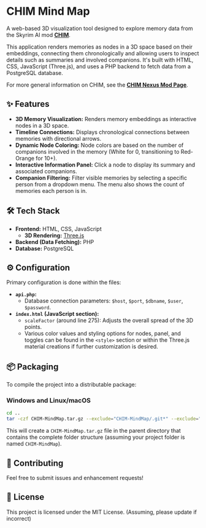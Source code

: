 # CHIM Mind Map 

A web-based 3D visualization tool designed to explore memory data from the Skyrim AI mod **[CHIM](https://www.nexusmods.com/skyrimspecialedition/mods/126330?tab=description)**.

This application renders memories as nodes in a 3D space based on their embeddings, connecting them chronologically and allowing users to inspect details such as summaries and involved companions. It's built with HTML, CSS, JavaScript (Three.js), and uses a PHP backend to fetch data from a PostgreSQL database.

For more general information on CHIM, see the **[CHIM Nexus Mod Page](https://www.nexusmods.com/skyrimspecialedition/mods/126330?tab=description)**.

## ✨ Features

- **3D Memory Visualization:** Renders memory embeddings as interactive nodes in a 3D space.
- **Timeline Connections:** Displays chronological connections between memories with directional arrows.
- **Dynamic Node Coloring:** Node colors are based on the number of companions involved in the memory (White for 0, transitioning to Red-Orange for 10+).
- **Interactive Information Panel:** Click a node to display its summary and associated companions.
- **Companion Filtering:** Filter visible memories by selecting a specific person from a dropdown menu. The menu also shows the count of memories each person is in.



## 🛠️ Tech Stack

- **Frontend:** HTML, CSS, JavaScript
    - **3D Rendering:** [Three.js](https://threejs.org/)
- **Backend (Data Fetching):** PHP
- **Database:** PostgreSQL

## ⚙️ Configuration

Primary configuration is done within the files:

-   **`api.php`:**
    -   Database connection parameters: `$host`, `$port`, `$dbname`, `$user`, `$password`.
-   **`index.html` (JavaScript section):**
    -   `scaleFactor` (around line 275): Adjusts the overall spread of the 3D points.
    -   Various color values and styling options for nodes, panel, and toggles can be found in the `<style>` section or within the Three.js material creations if further customization is desired.

## 📦 Packaging

To compile the project into a distributable package:

### Windows and Linux/macOS
```bash
cd ..
tar -czf CHIM-MindMap.tar.gz --exclude="CHIM-MindMap/.git*" --exclude="CHIM-MindMap/*.log" CHIM-MindMap
```

This will create a `CHIM-MindMap.tar.gz` file in the parent directory that contains the complete folder structure (assuming your project folder is named `CHIM-MindMap`).

## 🤝 Contributing

Feel free to submit issues and enhancement requests!

## 📄 License

This project is licensed under the MIT License. (Assuming, please update if incorrect) 